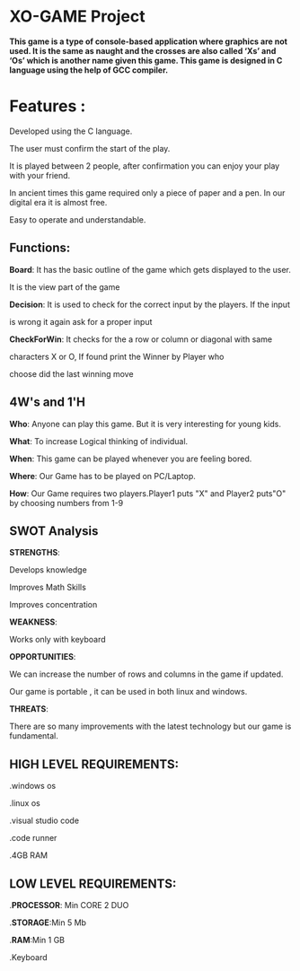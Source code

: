 # XO-GAME Project

**This game is a type of console-based application where graphics are not used. It is the same as naught and the crosses are also called ‘Xs’ and ‘Os’ which is another name given this game. This game is designed in C language using the help of GCC compiler.**


# Features :

Developed using the C language.

  

The user must confirm the start of the play.

  

It is played between 2 people, after confirmation you can enjoy your play with your friend.

  

In ancient times this game required only a piece of paper and a pen. In our digital era it is almost free.

  

Easy to operate and understandable.

## **Functions:**

**Board**: It has the basic outline of the game which gets displayed to the user.

It is the view part of the game


  

**Decision**: It is used to check for the correct input by the players. If the input

is wrong it again ask for a proper input


  

**CheckForWin**: It checks for the a row or column or diagonal with same

characters X or O, If found print the Winner by Player who

choose did the last winning move


## 4W's and 1'H

**Who**: Anyone can play this game. But it is very interesting for young kids.


  

**What**: To increase Logical thinking of individual.


  

**When**: This game can be played whenever you are feeling bored.


  

**Where**: Our Game has to be played on PC/Laptop.


  

**How**:    Our Game requires two players.Player1 puts "X" and Player2 puts"O" by choosing numbers from 1-9


## SWOT Analysis

**STRENGTHS**:

Develops knowledge

Improves Math Skills

Improves concentration


  

**WEAKNESS**:

Works only with keyboard




**OPPORTUNITIES**:

We can increase the number of rows and columns in the game if updated.

Our game is portable , it can be used in both linux and windows. 





**THREATS**:

There are so many improvements with the latest technology but our game is fundamental.


## HIGH LEVEL REQUIREMENTS:

.windows os

  

.linux os

  

.visual studio code

  

.code runner



.4GB RAM

## LOW LEVEL REQUIREMENTS:

.**PROCESSOR**: Min CORE 2 DUO



.**STORAGE**:Min 5 Mb



.**RAM**:Min 1 GB



.Keyboard

